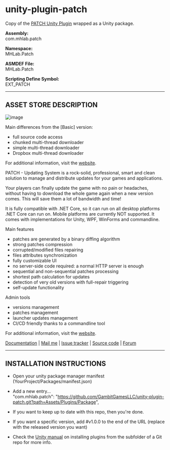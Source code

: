 # unity-plugin-patch
Copy of the [PATCH Unity Plugin](https://assetstore.unity.com/packages/tools/utilities/patch-updating-system-plus-46639) wrapped as a Unity package.

**Assembly:**\
com.mhlab.patch

**Namespace:**\
MHLab.Patch

**ASMDEF File:**\
MHLab.Patch

**Scripting Define Symbol:**\
EXT_PATCH

------------------------------
ASSET STORE DESCRIPTION
------------------------------
![image](https://github.com/user-attachments/assets/7ea770e1-4abe-45b0-87f8-f16363edfc71)

Main differences from the [Basic] version:
- full source code access
- chunked multi-thread downloader
- simple multi-thread downloader
- Dropbox multi-thread downloader

For additional information, visit the [website](https://patch.mhlab.tech/).

PATCH - Updating System is a rock-solid, professional, smart and clean solution to manage and distribute updates for your games and applications.

Your players can finally update the game with no pain or headaches, without having to download the whole game again when a new version comes. This will save them a lot of bandwidth and time!

It is fully compatible with .NET Core, so it can run on all desktop platforms .NET Core can run on. Mobile platforms are currently NOT supported. It comes with implementations for Unity, WPF, WinForms and commandline.

Main features
- patches are generated by a binary diffing algorithm
- strong patches compression
- corrupted/modified files repairing
- files attributes synchronization
- fully customizable UI
- no server-side code required: a normal HTTP server is enough
- sequential and non-sequential patches processing
- shortest path calculation for updates
- detection of very old versions with full-repair triggering
- self-update functionality

Admin tools
- versions management
- patches management
- launcher updates management
- CI/CD friendly thanks to a commandline tool

For additional information, visit the [website](https://patch.mhlab.tech/).

[Documentation](https://github.com/emanzione/PATCH/wiki) | [Mail me](m4nu.91@gmail.com) | [Issue tracker](https://github.com/emanzione/PATCH/issues) | [Source code](http://u3d.as/jSG) | [Forum](http://forum.unity3d.com/threads/p-a-t-c-h-ultimate-patching-system.342320/)

------------------------------
INSTALLATION INSTRUCTIONS
------------------------------
- Open your unity package manager manifest (YourProject/Packages/manifest.json)

- Add a new entry...\
  "com.mhlab.patch": "https://github.com/GambitGamesLLC/unity-plugin-patch.git?path=Assets/Plugins/Package",

- If you want to keep up to date with this repo, then you're done.
- If you want a specific version, add #v1.0.0 to the end of the URL (replace with the released version you want)

- Check the [Unity manual](https://docs.unity3d.com/Manual/upm-git.html#subfolder) on installing plugins from the subfolder of a Git repo for more info.
